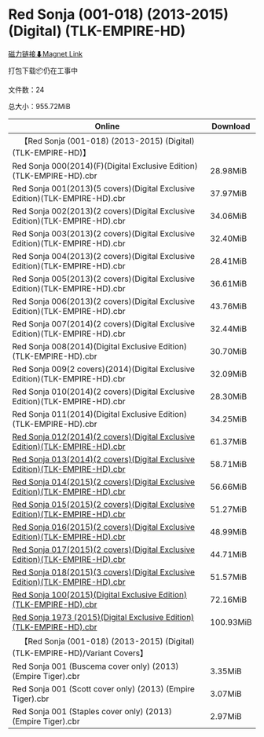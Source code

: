 # Red Sonja (001-018) (2013-2015) (Digital) (TLK-EMPIRE-HD)

[磁力链接⬇Magnet Link](magnet:?xt=urn:btih:831043612750c1833eac9a832ebf8067607b4608&dn=Red%20Sonja%20%28001-018%29%20%282013-2015%29%20%28Digital%29%20%28TLK-EMPIRE-HD%29)

打包下载📦仍在工事中

文件数：24

总大小：955.72MiB

Online | Download
--- | ---
&emsp;【Red Sonja (001-018) (2013-2015) (Digital) (TLK-EMPIRE-HD)】 | 
Red Sonja 000(2014)(F)(Digital Exclusive Edition)(TLK-EMPIRE-HD).cbr | 28.98MiB
Red Sonja 001(2013)(5 covers)(Digital Exclusive Edition)(TLK-EMPIRE-HD).cbr | 37.97MiB
Red Sonja 002(2013)(2 covers)(Digital Exclusive Edition)(TLK-EMPIRE-HD).cbr | 34.06MiB
Red Sonja 003(2013)(2 covers)(Digital Exclusive Edition)(TLK-EMPIRE-HD).cbr | 32.40MiB
Red Sonja 004(2013)(2 covers)(Digital Exclusive Edition)(TLK-EMPIRE-HD).cbr | 28.41MiB
Red Sonja 005(2013)(2 covers)(Digital Exclusive Edition)(TLK-EMPIRE-HD).cbr | 36.61MiB
Red Sonja 006(2013)(2 covers)(Digital Exclusive Edition)(TLK-EMPIRE-HD).cbr | 43.76MiB
Red Sonja 007(2014)(2 covers)(Digital Exclusive Edition)(TLK-EMPIRE-HD).cbr | 32.44MiB
Red Sonja 008(2014)(Digital Exclusive Edition)(TLK-EMPIRE-HD).cbr | 30.70MiB
Red Sonja 009(2 covers)(2014)(Digital Exclusive Edition)(TLK-EMPIRE-HD).cbr | 32.09MiB
Red Sonja 010(2014)(2 covers)(Digital Exclusive Edition)(TLK-EMPIRE-HD).cbr | 28.30MiB
Red Sonja 011(2014)(Digital Exclusive Edition)(TLK-EMPIRE-HD).cbr | 34.25MiB
[Red Sonja 012(2014)(2 covers)(Digital Exclusive Edition)(TLK-EMPIRE-HD).cbr](https://github.com/alicewish/markdown/blob/master/comic/Red-Sonja-012-2014-2-covers-Digital-Exclusive-Edition-TLK-EMPIRE-HD-cbr.md) | 61.37MiB
[Red Sonja 013(2014)(2 covers)(Digital Exclusive Edition)(TLK-EMPIRE-HD).cbr](https://github.com/alicewish/markdown/blob/master/comic/Red-Sonja-013-2014-2-covers-Digital-Exclusive-Edition-TLK-EMPIRE-HD-cbr.md) | 58.71MiB
[Red Sonja 014(2015)(2 covers)(Digital Exclusive Edition)(TLK-EMPIRE-HD).cbr](https://github.com/alicewish/markdown/blob/master/comic/Red-Sonja-014-2015-2-covers-Digital-Exclusive-Edition-TLK-EMPIRE-HD-cbr.md) | 56.66MiB
[Red Sonja 015(2015)(2 covers)(Digital Exclusive Edition)(TLK-EMPIRE-HD).cbr](https://github.com/alicewish/markdown/blob/master/comic/Red-Sonja-015-2015-2-covers-Digital-Exclusive-Edition-TLK-EMPIRE-HD-cbr.md) | 51.27MiB
[Red Sonja 016(2015)(2 covers)(Digital Exclusive Edition)(TLK-EMPIRE-HD).cbr](https://github.com/alicewish/markdown/blob/master/comic/Red-Sonja-016-2015-2-covers-Digital-Exclusive-Edition-TLK-EMPIRE-HD-cbr.md) | 48.99MiB
[Red Sonja 017(2015)(2 covers)(Digital Exclusive Edition)(TLK-EMPIRE-HD).cbr](https://github.com/alicewish/markdown/blob/master/comic/Red-Sonja-017-2015-2-covers-Digital-Exclusive-Edition-TLK-EMPIRE-HD-cbr.md) | 44.71MiB
[Red Sonja 018(2015)(3 covers)(Digital Exclusive Edition)(TLK-EMPIRE-HD).cbr](https://github.com/alicewish/markdown/blob/master/comic/Red-Sonja-018-2015-3-covers-Digital-Exclusive-Edition-TLK-EMPIRE-HD-cbr.md) | 51.57MiB
[Red Sonja 100(2015)(Digital Exclusive Edition)(TLK-EMPIRE-HD).cbr](https://github.com/alicewish/markdown/blob/master/comic/Red-Sonja-100-2015-Digital-Exclusive-Edition-TLK-EMPIRE-HD-cbr.md) | 72.16MiB
[Red Sonja 1973 (2015)(Digital Exclusive Edition)(TLK-EMPIRE-HD).cbr](https://github.com/alicewish/markdown/blob/master/comic/Red-Sonja-1973-2015-Digital-Exclusive-Edition-TLK-EMPIRE-HD-cbr.md) | 100.93MiB
&emsp;【Red Sonja (001-018) (2013-2015) (Digital) (TLK-EMPIRE-HD)/Variant Covers】 | 
Red Sonja 001 (Buscema cover only) (2013) (Empire Tiger).cbr | 3.35MiB
Red Sonja 001 (Scott cover only) (2013) (Empire Tiger).cbr | 3.07MiB
Red Sonja 001 (Staples cover only) (2013) (Empire Tiger).cbr | 2.97MiB